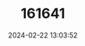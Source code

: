 ---
title: "161641"
category: "Bathyraja hesperafricana"
draft: false
date: 2024-02-22 13:03:52
languages:
  English: ["West African Skate"]
---
